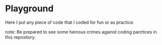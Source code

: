 # Playground
Here I put any piece of code that I coded for fun or as practice.

note: Be prepared to see some heinous crimes against coding parctices in this repository.
